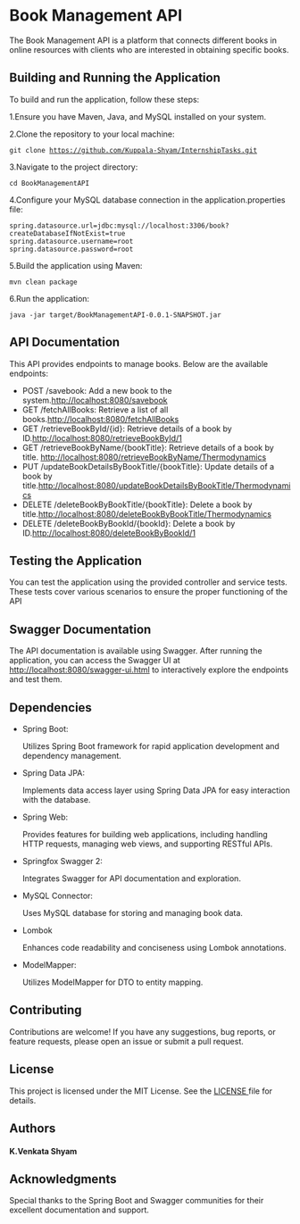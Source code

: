 <h1>Book Management API</h1>
<p>The Book Management API is a platform that connects different books in online resources with clients who are interested in obtaining specific books.</p>
<h2>Building and Running the Application</h2>
<p>To build and run the application, follow these steps:</p>
<p>1.Ensure you have Maven, Java, and MySQL installed on your system.</p>
<p>2.Clone the repository to your local machine:</p>
<code>git clone <a href="https://github.com/Kuppala-Shyam/InternshipTasks.git">https://github.com/Kuppala-Shyam/InternshipTasks.git</a></code>
<p>3.Navigate to the project directory:</p>
<code>cd BookManagementAPI</code>
<p>4.Configure your MySQL database connection in the application.properties file:</p>
<code>spring.datasource.url=jdbc:mysql://localhost:3306/book?createDatabaseIfNotExist=true
spring.datasource.username=root
spring.datasource.password=root
</code>
<p>5.Build the application using Maven:</p>
<code>mvn clean package</code>
<p>6.Run the application:</p>
<code>java -jar target/BookManagementAPI-0.0.1-SNAPSHOT.jar</code>
<h2>API Documentation</h2>
<p>This API provides endpoints to manage books. Below are the available endpoints:</p>
<ul>
  <li>POST /savebook: Add a new book to the system.<a href="http://localhost:8080/savebook">http://localhost:8080/savebook</a> </li>
   <li>GET /fetchAllBooks: Retrieve a list of all books.<a href ="http://localhost:8080/fetchAllBooks">http://localhost:8080/fetchAllBooks</a> </li>
   <li>GET /retrieveBookById/{id}: Retrieve details of a book by ID.<a href="http://localhost:8080/retrieveBookById/1">http://localhost:8080/retrieveBookById/1</a> </li>
   <li>GET /retrieveBookByName/{bookTitle}: Retrieve details of a book by title.
     <a href="http://localhost:8080/retrieveBookByName/Thermodynamics">http://localhost:8080/retrieveBookByName/Thermodynamics</a></li>
   <li>PUT /updateBookDetailsByBookTitle/{bookTitle}: Update details of a book by title.<a href ="http://localhost:8080/updateBookDetailsByBookTitle/Thermodynamics">http://localhost:8080/updateBookDetailsByBookTitle/Thermodynamics</a></li>
   <li>DELETE /deleteBookByBookTitle/{bookTitle}: Delete a book by title.<a href ="http://localhost:8080/deleteBookByBookTitle/Thermodynamics">http://localhost:8080/deleteBookByBookTitle/Thermodynamics</a></li>
   <li>DELETE /deleteBookByBookId/{bookId}: Delete a book by ID.<a href ="http://localhost:8080/deleteBookByBookId/1">http://localhost:8080/deleteBookByBookId/1</a></li>
</ul>
<h2>Testing the Application</h2>
<p>You can test the application using the provided controller and service tests. These tests cover various scenarios to ensure the proper functioning of the API</p>
<h2>Swagger Documentation</h2>
<p>The API documentation is available using Swagger. After running the application, you can access the Swagger UI at <a href ="http://localhost:8080/swagger-ui.html">http://localhost:8080/swagger-ui.html</a> to interactively explore the endpoints and test them.</p>
<h2>Dependencies</h2>
<ul>
  <li>Spring Boot:<p>Utilizes Spring Boot framework for rapid application development and dependency management.</p> </li>
   <li>Spring Data JPA:<p> Implements data access layer using Spring Data JPA for easy interaction with the database.</p></li>
   <li>Spring Web:<p> Provides features for building web applications, including handling HTTP requests, managing web views, and supporting RESTful APIs.</p></li>
   <li>Springfox Swagger 2:<p>Integrates Swagger for API documentation and exploration.</p></li>
   <li>MySQL Connector:<p>Uses MySQL database for storing and managing book data.</p></li>
   <li>Lombok <p>Enhances code readability and conciseness using Lombok annotations.</p></li>
   <li>ModelMapper: <p>Utilizes ModelMapper for DTO to entity mapping.</p></li>
</ul>
<h2>Contributing</h2>
<p>Contributions are welcome! If you have any suggestions, bug reports, or feature requests, please open an issue or submit a pull request.</p>
<h2>License</h2>
<p>This project is licensed under the MIT License. See the <a href="LICENSE ">LICENSE </a> file for details.</p>
<h2>Authors</h2>
<h4>K.Venkata Shyam</h4>
<h2>Acknowledgments</h2>
<p>Special thanks to the Spring Boot and Swagger communities for their excellent documentation and support.</p>

